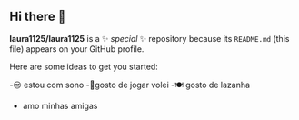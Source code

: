 ## Hi there 👋


**laura1125/laura1125** is a ✨ _special_ ✨ repository because its `README.md` (this file) appears on your GitHub profile.

Here are some ideas to get you started:

-😒 estou com sono 
-🏐gosto de jogar volei
-🍽️ gosto de lazanha
- amo minhas amigas
